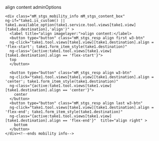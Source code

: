 align content adminOptions

	<div class="mM_stgs_mobility_info mM_stgs_content_box" 
	ng-if="take1.is_custom() || take1.available_option(take1.service.tool.views[take1.view][take1.destination],'align')" >
	  <label title="align imagelayer:">align content:</label>
	  <button type="button" class="mM_stgs_resp align first w3-btn"
	  ng-click="take1.tool.views[take1.view][take1.destination].align = 'flex-start'; take1.form_item_style(take1.destination)"
	  ng-class="{active:take1.tool.views[take1.view][take1.destination].align == 'flex-start'}">
	  top
	  </button>

	  <button type="button" class="mM_stgs_resp align w3-btn"
	  ng-click="take1.tool.views[take1.view][take1.destination].align = 'center'; take1.form_item_style(take1.destination)"
	  ng-class="{active:take1.tool.views[take1.view][take1.destination].align == 'center'}">
		center
	  </button>
	  <button type="button" class="mM_stgs_resp align last w3-btn"
	  ng-click="take1.tool.views[take1.view][take1.destination].align = 'flex-end'; take1.form_item_style(take1.destination)"
	  ng-class="{active:take1.tool.views[take1.view][take1.destination].align == 'flex-end'}"  title="align right" >
		bottom
	  </button>
	</div><!--ends mobility info-->